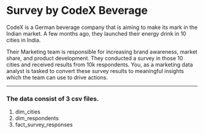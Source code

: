 # Survey by CodeX Beverage

CodeX is a German beverage company that is aiming to make its mark in the Indian market. A few months ago, they launched their energy drink in 10 cities in India.

Their Marketing team is responsible for increasing brand awareness, market share, and product development. They conducted a survey in those 10 cities and received results from 10k respondents. You, as a marketing data analyst is tasked to convert these survey results to meaningful insights which the team can use to drive actions.

********************
### The data consist of 3 csv files.

1) dim_cities
2) dim_respondents
3) fact_survey_responses
